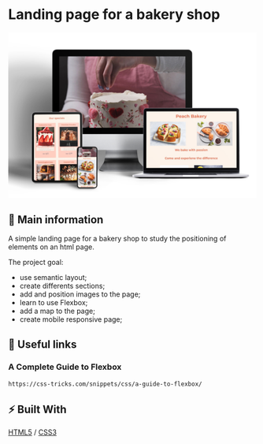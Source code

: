 # Landing page for a bakery shop

![cover](/assets/bakery.jpg)

## 🦉 Main information

A simple landing page for a bakery shop to study the positioning of elements on an html page.

The project goal:
- use semantic layout;
- create differents sections;
- add and position images to the page;
- learn to use Flexbox;
- add a map to the page;
- create mobile responsive page;

## 🦊 Useful links 

### A Complete Guide to Flexbox

```
https://css-tricks.com/snippets/css/a-guide-to-flexbox/
```


## ⚡ Built With
[HTML5](https://www.w3schools.com/html/) / [CSS3](https://www.w3schools.com/css/) 